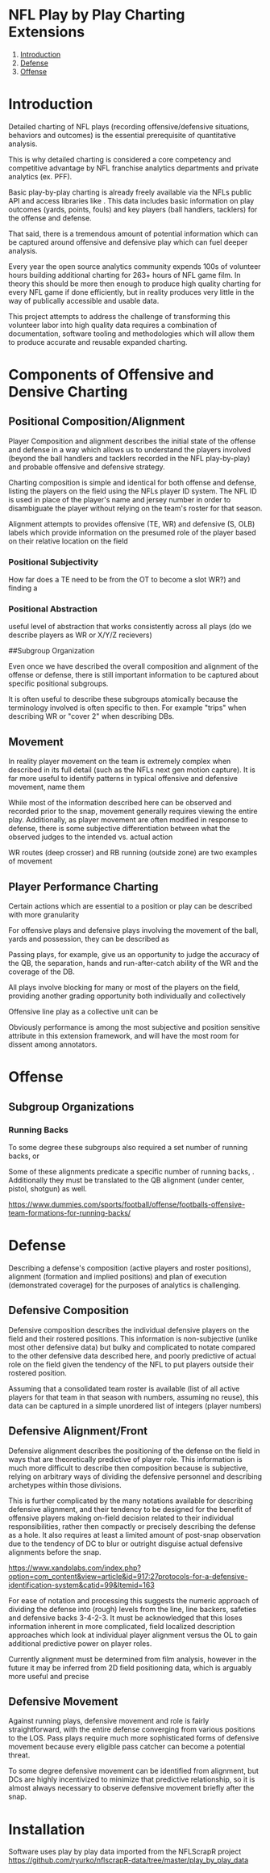 # NFL Play by Play Charting Extensions

1. [Introduction](#introduction)
2. [Defense](#defense)
3. [Offense](#offense)

# Introduction

Detailed charting of NFL plays (recording offensive/defensive situations, behaviors and outcomes) is the essential prerequisite of quantitative analysis.

This is why detailed charting is considered a core competency and competitive advantage by NFL franchise analytics departments and private analytics (ex. PFF).

Basic play-by-play charting is already freely available via the NFLs public API and access libraries like [](). This data includes basic information on play outcomes (yards, points, fouls) and key players (ball handlers, tacklers) for the offense and defense.

That said, there is a tremendous amount of potential information which can be captured around offensive and defensive play which can fuel deeper analysis.

Every year the open source analytics community expends 100s of volunteer hours 
building additional charting for 263+ hours of NFL game film.
In theory this should be more then enough to produce high quality charting for every NFL game if done efficiently, but in reality produces very little in the way of publically accessible and usable data.

This project attempts to address the challenge of transforming this volunteer labor into high quality data requires a combination of documentation, software tooling and methodologies which will allow them to produce accurate and reusable expanded charting.

# Components of Offensive and Densive Charting

## Positional Composition/Alignment

Player Composition and alignment describes the initial state of the offense and defense in a way which allows us to understand the players involved (beyond the ball handlers and tacklers recorded in the NFL play-by-play) and probable offensive and defensive strategy.

Charting composition is simple and identical for both offense and defense, listing the players on the field using the NFLs player ID system.
The NFL ID is used in place of the player's name and jersey number in order to disambiguate the player without relying on the team's roster for that season.

Alignment attempts to provides offensive (TE, WR) and defensive (S, OLB) labels which provide information on the presumed role of the player based on their relative location on the field 

### Positional Subjectivity
How far does a TE need to be from the OT to become a slot WR?) and finding a 

### Positional Abstraction
useful level of abstraction that works consistently across all plays (do we describe players as WR or X/Y/Z recievers)

##Subgroup Organization

Even once we have described the overall composition and alignment of the offense or defense, there is still important information to be captured about specific positional subgroups.

It is often useful to describe these subgroups atomically because the terminology involved is often specific to then. 
For example "trips" when describing WR or "cover 2" when describing DBs. 

## Movement
In reality player movement on the team is extremely complex when described in its full detail (such as the NFLs next gen motion capture). 
It is far more useful to identify patterns in typical offensive and defensive movement, name them

While most of the information described here can be observed and recorded prior to the snap, movement generally requires viewing the entire play. Additionally, as player movement are often modified in response to defense, there is some subjective differentiation between what the observed judges to the intended vs. actual action

WR routes (deep crosser) and RB running (outside zone) are two examples of movement

## Player Performance Charting
Certain actions which are essential to a position or play can be described with more granularity

For offensive plays and defensive plays involving the movement of the ball, yards and possession, they can be described as 

Passing plays, for example, give us an opportunity to judge the accuracy of the QB, the separation, hands and run-after-catch ability of the WR and the coverage of the DB.

All plays involve blocking for many or most of the players on the field, providing another grading opportunity both individually and collectively

Offensive line play as a collective unit can be 

Obviously performance is among the most subjective and position sensitive attribute in this extension framework, and will have the most room for dissent among annotators.

# Offense

## Subgroup Organizations

### Running Backs

To some degree these subgroups also required a set number of running backs, or 

Some of these alignments predicate a specific number of running backs, . Additionally they must be translated to the QB alignment (under center, pistol, shotgun) as well.

https://www.dummies.com/sports/football/offense/footballs-offensive-team-formations-for-running-backs/
# Defense

Describing a defense's composition (active players and roster positions), alignment (formation and implied positions) and plan of execution (demonstrated coverage) for the purposes of analytics is challenging.

## Defensive Composition
Defensive composition describes the individual defensive players on the field and their rostered positions. This information is non-subjective (unlike most other defensive data) but bulky and complicated to notate compared to the other defensive data described here, and poorly predictive of actual role on the field given the tendency of the NFL to put players outside their rostered position.

Assuming that a consolidated team roster is available (list of all active players for that team in that season with numbers, assuming no reuse), this data can be captured in a simple unordered list of integers (player numbers)

## Defensive Alignment/Front
Defensive alignment describes the positioning of the defense on the field in ways that are theoretically predictive of player role. This information is much more difficult to describe then composition because is subjective, relying on arbitrary ways of dividing the defensive personnel and describing archetypes within those divisions.

This is further complicated by the many notations available for describing defensive alignment, and their tendency to be designed for the benefit of offensive players making on-field decision related to their individual responsibilities, rather then compactly or precisely describing the defense as a hole. It also requires at least a limited amount of post-snap observation due to the tendency of DC to blur or outright disguise actual defensive alignments before the snap.

https://www.xandolabs.com/index.php?option=com_content&view=article&id=917:27protocols-for-a-defensive-identification-system&catid=99&Itemid=163

For ease of notation and processing this suggests the numeric approach of dividing  the defense into (rough) levels from the line, line backers, safeties and defensive backs 3-4-2-3. It must be acknowledged that this loses information inherent in more complicated, field localized description approaches which look at individual player alignment versus the OL to gain additional predictive power on player roles.

Currently alignment must be determined from film analysis, however in the future it may be inferred from 2D field positioning data, which is arguably more useful and precise

## Defensive Movement
Against running plays, defensive movement and role is fairly straightforward, with the entire defense converging from various positions to the LOS. Pass plays require much more sophisticated forms of defensive movement because every eligible pass catcher can become a potential threat.

To some degree defensive movement can be identified from alignment, but DCs are highly incentivized to minimize that predictive relationship, so it is almost always necessary to observe defensive movement briefly after the snap.

[](http://insidethepylon.com/film-study/film-study-nfl/defense-film-study-nfl/2014/09/10/understanding-pass-defenses/)




# Installation
Software uses play by play data imported from the NFLScrapR project  https://github.com/ryurko/nflscrapR-data/tree/master/play_by_play_data
